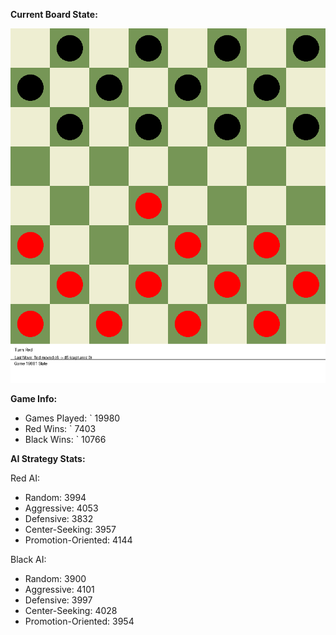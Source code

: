 
**Current Board State:**  
<!-- START_GIF -->
![Checkers Game](./checkers_game.gif)
<!-- END_GIF -->

**Game Info:**  
- Games Played: `<!-- GAMES_PLAYED --> 19980
- Red Wins: `<!-- RED_WINS --> 7403
- Black Wins: `<!-- BLACK_WINS --> 10766

<!-- AI_STATS -->
**AI Strategy Stats:**

Red AI:
- Random: 3994
- Aggressive: 4053
- Defensive: 3832
- Center-Seeking: 3957
- Promotion-Oriented: 4144

Black AI:
- Random: 3900
- Aggressive: 4101
- Defensive: 3997
- Center-Seeking: 4028
- Promotion-Oriented: 3954
